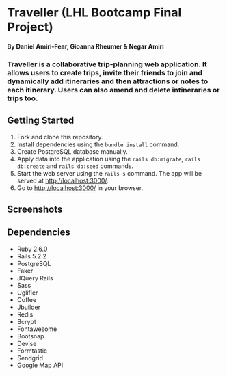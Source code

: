 Traveller (LHL Bootcamp Final Project)
================================
#### By Daniel Amiri-Fear, Gioanna Rheumer & Negar Amiri

### Traveller is a collaborative trip-planning web application. It allows users to create trips, invite their friends to join and dynamically add itineraries and then attractions or notes to each itinerary. Users can also amend and delete intineraries or trips too.

## Getting Started

1. Fork and clone this repository.
2. Install dependencies using the `bundle install` command.
3. Create PostgreSQL database manually.
4. Apply data into the application using the `rails db:migrate`, `rails db:create` and `rails db:seed` commands.
5. Start the web server using the `rails s` command. The app will be served at <http://localhost:3000/>.
6. Go to <http://localhost:3000/> in your browser.

## Screenshots






## Dependencies
  * Ruby 2.6.0
  * Rails 5.2.2
  * PostgreSQL
  * Faker
  * JQuery Rails
  * Sass
  * Uglifier
  * Coffee
  * Jbuilder
  * Redis
  * Bcrypt
  * Fontawesome
  * Bootsnap
  * Devise
  * Formtastic
  * Sendgrid
  * Google Map API
